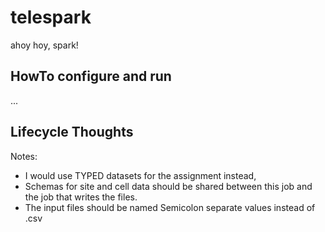 # telespark

ahoy hoy, spark!

## HowTo configure and run
...

## Lifecycle Thoughts



Notes:
* I would use TYPED datasets for the assignment instead, 
* Schemas for site and cell data should be shared between this job and the job that writes the files. 
* The input files should be named Semicolon separate values instead of .csv


